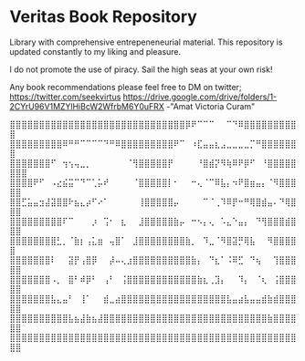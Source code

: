 # Veritas Book Repository
Library with comprehensive entrepeneneurial material. This repository is updated constantly to my liking and pleasure.

I do not promote the use of piracy. 
Sail the high seas at your own risk!

Any book recommendations please feel free to DM on twitter;
https://twitter.com/seekvirtus
https://drive.google.com/drive/folders/1-2CYrU96V1MZYlHiBcW2WfrbM6Y0uFRX
-"Amat Victoria Curam"

⣿⣿⣿⣿⣿⣿⣿⣿⣿⣿⣿⣿⣿⣿⣿⣿⣿⣿⣿⣿⣿⣿⣿⣿⣿⣿⣿⣿⣿⣿⡿⠟⠉⠉⠉⠀⠀⠉⠙⠿⣿⣿⣿⣿⣿⣿⣿⣿⣿⣿
⣿⣿⣿⣿⣿⣿⣿⣿⣿⠿⠛⠛⠉⠉⠉⠉⠙⠛⠿⣿⣿⣿⣿⣿⣿⣿⣿⣿⠟⠉⠀⠰⣏⣤⣤⣆⣠⣀⣀⣀⣀⡉⠛⣿⣿⣿⣿⣿⣿⣿
⣿⣿⣿⣿⣿⣿⣿⠋⠀⢲⢢⢤⣀⡀⠀⠀⠀⠀⠀⠀⠈⢻⣿⣿⣿⣿⣿⡟⠀⠀⠀⠀⠘⣿⣾⡝⠻⢷⠿⠟⡿⠋⠀⠘⣿⣿⣿⣿⣿⣿⣿⣿
⣿⣿⣿⣿⠟⠋⠀⠠⣔⣮⣭⠉⠙⠉⢁⡥⠞⠀⠀⠀⠀⠈⣿⣿⣿⣿⣿⡇⠂⠀⠀⠒⢄⠈⠉⠿⣧⡄⠲⠟⣿⣶⣤⡄⠈⠻⣿⣿⣿⣿⣿
⣿⣿⣋⣥⣤⣲⣼⣽⣿⣿⠗⣦⣄⡴⠋⠔⠁⠀⠀⠀⠀⠀⢸⣿⣿⣿⣿⣿⡤⠀⠀⠀⠀⠉⠈⢀⠹⠿⡟⠒⠛⢿⣿⣾⣤⠄⠙⢿⣿⣿⣿
⣿⣿⣿⣿⣿⣿⣿⣿⣿⠏⠉⠀⠀⠀⡰⠀⢩⠂⠀⣆⠀⠀⣸⣿⣿⣿⣿⣿⣷⡤⠀⠒⠢⡄⢄⠀⠡⣄⠑⣤⡄⠀⠙⢻⣿⣿⣿⣾⣿⣿⣿
⣿⣿⣿⣿⣿⣿⣿⣿⣃⡀⠈⣷⡆⢠⣅⣶⠀⢤⣿⠁⠀⣸⣿⣿⣿⣿⣿⣿⣿⣿⣷⡀⠀⠹⣀⠈⠻⣿⣽⡛⢿⣧⠀⠀⠻⣿⣿⣿⣿⣿
⣿⣿⣿⣿⣿⣿⣿⠇⠀⠀⣽⡟⢠⣿⡿⠀⠀⡼⠤⢄⣰⣿⣿⣿⣿⣿⣿⣿⣿⣿⣿⣷⡄⠀⠙⣆⠁⠨⠿⣋⠀⠙⢦⠀⠀⢹⣿⣿⣿⣿⣿
⣿⣿⣿⣿⣿⣿⣿⠠⡀⠀⣿⠃⠾⡿⠃⠀⢠⠃⠀⢨⣿⣿⣿⣿⣿⣿⣿⣿⣿⣿⣿⣿⣷⣆⢀⣹⡄⠀⠀⠹⡄⠀⠈⢆⠀⢨⣿⣿⣿⣿⣿
⣿⣿⣿⣿⣿⣿⣿⣧⣄⣤⠃⠀⢸⠁⠀⠀⣾⣀⣴⣿⣿⣿⣿⣿⣿⣿⣿⣿⣿⣿⣿⣿⣿⣿⣿⣿⣿⣧⣤⣴⣧⣤⣤⣾⣷⣾⣿⣿⣿⣿⣿
⣿⣿⣿⣿⣿⣿⣿⣿⣿⣿⣧⣦⣼⣷⣦⣼⣿⣿⣿⣿⣿⣿⣿⣿⣿⣿⣿⣿⣿⣿⣿⣿⣿⣿⣿⣿⣿⣿⣿⣿⣿⣿⣿⣿⣷⣿⣿⣿⣿⣿⣿
⣿⣿⣿⣿⣿⣿⣿⣿⣿⣿⣿⣿⣿⣿⣿⣿⣿⣿⣿⣿⣿⣿⣿⣿⣿⣿⣿⣿⣿⣿⣿⣿⣿⣿⣿⣿⣿⣿⣿⣿⣿⣿⣿⣿⣿⣿⣿⣿⣿⣿⣿
                  
                   
              
